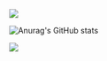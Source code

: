 <img src="https://capsule-render.vercel.app/api?type=waving&color=#81F7F3&height=300&section=header&text=Welcome&fontSize=90" />

![Anurag's GitHub stats](https://github-readme-stats.vercel.app/api?username=gubam&show_icons=true&theme=radical)

<a href="https://gubam.github.io" target="_blank"><img src="https://img.shields.io/badge/git blog-#222222?style=githubpages&logo=로고&logoColor=로고색상"/></a>
